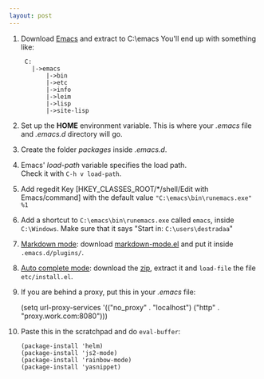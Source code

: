 ```yaml
---
layout: post
---
```


1. Download [Emacs](http://mirror.cedia.org.ec/gnu/emacs/windows/) and extract to C:\emacs
   You'll end up with something like:

	  	C:
	  	  |->emacs
	  		  |->bin
	  		  |->etc
	  		  |->info
	  		  |->leim
	  		  |->lisp
	  		  |->site-lisp

2. Set up the **HOME** environment variable. This is where your *.emacs*
   file and *.emacs.d* directory will go.

3. Create the folder *packages* inside *.emacs.d*.  

4. Emacs' *load-path* variable specifies the load path.  
   Check it with `C-h v load-path`.

5. Add regedit Key [HKEY\_CLASSES_ROOT/*/shell/Edit with Emacs/command] with the default value `"C:\emacs\bin\runemacs.exe" %1`

6. Add a shortcut to `C:\emacs\bin\runemacs.exe` called `emacs`, inside `C:\Windows`. Make sure that it says "Start in: `C:\users\destradaa`"

7. [Markdown mode](http://jblevins.org/projects/markdown-mode/): download [markdown-mode.el](http://jblevins.org/projects/markdown-mode/markdown-mode.el) and put it inside `.emacs.d/plugins/`.

8. [Auto complete mode](http://cx4a.org/software/auto-complete/): download the [zip](http://cx4a.org/pub/auto-complete/auto-complete-1.3.1.zip), extract it and `load-file` the file `etc/install.el`.

9. If you are behind a proxy, put this in your *.emacs* file:

	(setq url-proxy-services '(("no_proxy" . "localhost")
                           ("http" . "proxy.work.com:8080")))

10. Paste this in the scratchpad and do `eval-buffer`:

		(package-install 'helm)
		(package-install 'js2-mode)
		(package-install 'rainbow-mode)
		(package-install 'yasnippet)
		
